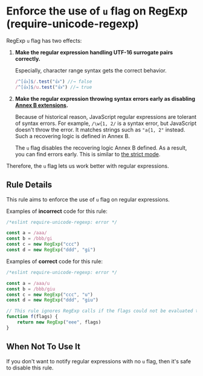# Enforce the use of `u` flag on RegExp (require-unicode-regexp)

RegExp `u` flag has two effects:

1. **Make the regular expression handling UTF-16 surrogate pairs correctly.**

    Especially, character range syntax gets the correct behavior.

    ```js
    /^[👍]$/.test("👍") //→ false
    /^[👍]$/u.test("👍") //→ true
    ```

2. **Make the regular expression throwing syntax errors early as disabling [Annex B extensions](https://www.ecma-international.org/ecma-262/6.0/#sec-regular-expressions-patterns).**

    Because of historical reason, JavaScript regular expressions are tolerant of syntax errors. For example, `/\w{1, 2/` is a syntax error, but JavaScript doesn't throw the error. It matches strings such as `"a{1, 2"` instead. Such a recovering logic is defined in Annex B.

    The `u` flag disables the recovering logic Annex B defined. As a result, you can find errors early. This is similar to [the strict mode](https://developer.mozilla.org/en-US/docs/Web/JavaScript/Reference/Strict_mode).

Therefore, the `u` flag lets us work better with regular expressions.

## Rule Details

This rule aims to enforce the use of `u` flag on regular expressions.

Examples of **incorrect** code for this rule:

```js
/*eslint require-unicode-regexp: error */

const a = /aaa/
const b = /bbb/gi
const c = new RegExp("ccc")
const d = new RegExp("ddd", "gi")
```

Examples of **correct** code for this rule:

```js
/*eslint require-unicode-regexp: error */

const a = /aaa/u
const b = /bbb/giu
const c = new RegExp("ccc", "u")
const d = new RegExp("ddd", "giu")

// This rule ignores RegExp calls if the flags could not be evaluated to a static value.
function f(flags) {
    return new RegExp("eee", flags)
}
```

## When Not To Use It

If you don't want to notify regular expressions with no `u` flag, then it's safe to disable this rule.
